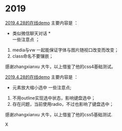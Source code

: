 # 2019
[2019.4.28的在线demo](https://jsbin.com/gusazek/edit?html,css,output)
主要内容是 ：
* 类似微信聊天对话 *                                           
一些注意点 ；
1. media与vw 一起能保证字体与图片随视口改变而改变；
2. class命名不要镶嵌；

感谢zhangxianxu 大牛，以上借鉴了他的css4基础测试。


[2019.4.28的在线demo](https://jsbin.com/gusazek/edit?html,css,output)
主要内容是 ：
* 元素放大缩小选中 
一些注意点;
1. 不用outline实现选中状态，影响键盘选中；
2. 存在问题，当前使用radio，不过也影响了键盘选中；

感谢zhangxianxu 大牛，以上借鉴了他的css5基础测试.

X
